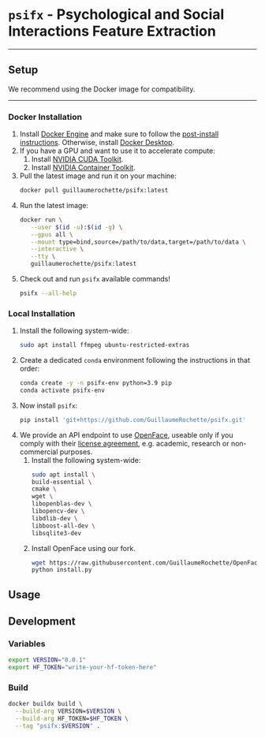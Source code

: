 # `psifx` - Psychological and Social Interactions Feature Extraction

---

## Setup

We recommend using the Docker image for compatibility.

---

### Docker Installation

1. Install [Docker Engine](https://docs.docker.com/engine/install/#server) and make sure to follow
   the [post-install instructions](https://docs.docker.com/engine/install/linux-postinstall/). Otherwise,
   install [Docker Desktop](https://docs.docker.com/desktop/).
2. If you have a GPU and want to use it to accelerate compute:
    1. Install [NVIDIA CUDA Toolkit](https://developer.nvidia.com/cuda-downloads).
    2. Install [NVIDIA Container Toolkit](https://docs.nvidia.com/datacenter/cloud-native/container-toolkit/latest/index.html).
3. Pull the latest image and run it on your machine:
   ```bash
   docker pull guillaumerochette/psifx:latest
   ```
4. Run the latest image:
   ```bash
   docker run \
      --user $(id -u):$(id -g) \
      --gpus all \
      --mount type=bind,source=/path/to/data,target=/path/to/data \
      --interactive \
      --tty \
      guillaumerochette/psifx:latest
   ```
5. Check out and run `psifx` available commands!
   ```bash
   psifx --all-help
   ```

### Local Installation

1. Install the following system-wide:
   ```bash
   sudo apt install ffmpeg ubuntu-restricted-extras
   ```
2. Create a dedicated `conda` environment following the instructions in that order:
   ```bash
   conda create -y -n psifx-env python=3.9 pip
   conda activate psifx-env
   ```
3. Now install `psifx`:
   ```bash
   pip install 'git+https://github.com/GuillaumeRochette/psifx.git'
   ```
4. We provide an API endpoint to use [OpenFace](https://github.com/TadasBaltrusaitis/OpenFace), useable only if you
   comply with
   their [license agreement](https://github.com/TadasBaltrusaitis/OpenFace/blob/master/OpenFace-license.txt), e.g.
   academic, research or non-commercial purposes.
    1. Install the following system-wide:
       ```bash
       sudo apt install \
       build-essential \
       cmake \
       wget \
       libopenblas-dev \
       libopencv-dev \
       libdlib-dev \
       libboost-all-dev \
       libsqlite3-dev
       ```
    2. Install OpenFace using our fork.
       ```bash
       wget https://raw.githubusercontent.com/GuillaumeRochette/OpenFace/master/install.py && \
       python install.py
       ```

## Usage

## Development

### Variables

```bash
export VERSION="0.0.1"
export HF_TOKEN="write-your-hf-token-here"
```

### Build

```bash
docker buildx build \
  --build-arg VERSION=$VERSION \
  --build-arg HF_TOKEN=$HF_TOKEN \
  --tag "psifx:$VERSION" .
```
